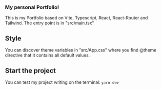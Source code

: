 ### My personal Portfolio!

This is my Portfolio based on Vite, Typescript, React, React-Router and Tailwind.
The entry point is in "src/main.tsx"

## Style

You can discover theme variables in "src/App.css" where you find @theme directive that it contains all default values.

## Start the project

You can test my project writing on the terminal:
```yarn dev```
